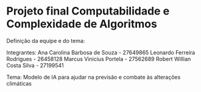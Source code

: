 # Projeto final Computabilidade e Complexidade de Algoritmos



Definição da equipe e do tema:

Integrantes:
Ana Carolina Barbosa de Souza - 27649865
Leonardo Ferreira Rodrigues - 26458128
Marcus Vinicius Portela - 27562689
Robert Willian Costa Silva - 27199541

Tema: Modelo de IA para ajudar na previsão e combate às alterações climáticas
